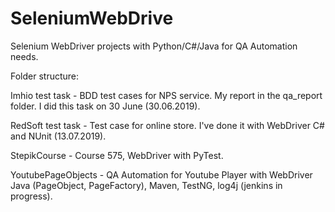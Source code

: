 # SeleniumWebDrive
Selenium WebDriver projects with Python/C#/Java for QA Automation needs.

Folder structure:

Imhio test task    - BDD test cases for NPS service. My report in the qa_report folder. I did this task on 30 June (30.06.2019).

RedSoft test task  - Test case for online store. I've done it with WebDriver C# and NUnit (13.07.2019).

StepikCourse       - Course 575, WebDriver with PyTest.

YoutubePageObjects - QA Automation for Youtube Player with WebDriver Java (PageObject, PageFactory), Maven, TestNG, log4j (jenkins in progress).
